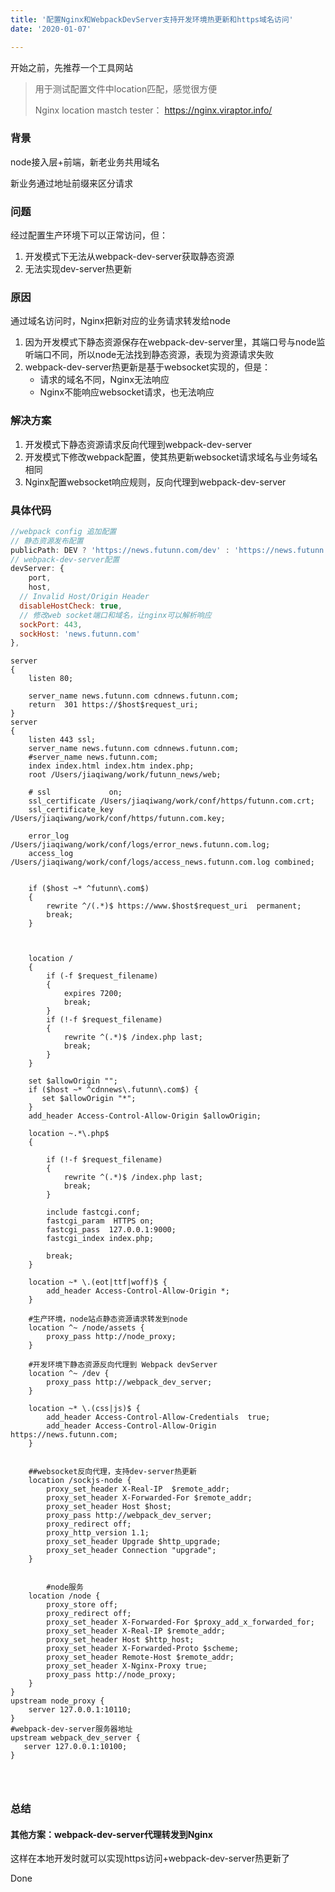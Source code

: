 ```yaml
---
title: '配置Nginx和WebpackDevServer支持开发环境热更新和https域名访问'
date: '2020-01-07'

---
```


开始之前，先推荐一个工具网站

> 用于测试配置文件中location匹配，感觉很方便
>
> Nginx location mastch tester： https://nginx.viraptor.info/

### 背景

node接入层+前端，新老业务共用域名

新业务通过地址前缀来区分请求



### 问题

经过配置生产环境下可以正常访问，但：

1. 开发模式下无法从webpack-dev-server获取静态资源
2. 无法实现dev-server热更新



### 原因

通过域名访问时，Nginx把新对应的业务请求转发给node

1. 因为开发模式下静态资源保存在webpack-dev-server里，其端口号与node监听端口不同，所以node无法找到静态资源，表现为资源请求失败
2. webpack-dev-server热更新是基于websocket实现的，但是：
   - 请求的域名不同，Nginx无法响应
   - Nginx不能响应websocket请求，也无法响应



### 解决方案

1. 开发模式下静态资源请求反向代理到webpack-dev-server
2. 开发模式下修改webpack配置，使其热更新websocket请求域名与业务域名相同
3. Nginx配置websocket响应规则，反向代理到webpack-dev-server



### 具体代码

```javascript
//webpack config 追加配置
// 静态资源发布配置
publicPath: DEV ? 'https://news.futunn.com/dev' : 'https://news.futunn.com',
// webpack-dev-server配置
devServer: {
	port,
	host,
  // Invalid Host/Origin Header
  disableHostCheck: true,
  // 修改web socket端口和域名，让nginx可以解析响应
  sockPort: 443,
  sockHost: 'news.futunn.com'
},
```



```shell
server
{
    listen 80;

    server_name news.futunn.com cdnnews.futunn.com;
    return  301 https://$host$request_uri;
}
server
{
    listen 443 ssl;
    server_name news.futunn.com cdnnews.futunn.com;
    #server_name news.futunn.com;
    index index.html index.htm index.php;
    root /Users/jiaqiwang/work/futunn_news/web;
	
	# ssl             on;
    ssl_certificate /Users/jiaqiwang/work/conf/https/futunn.com.crt;
    ssl_certificate_key /Users/jiaqiwang/work/conf/https/futunn.com.key;

    error_log /Users/jiaqiwang/work/conf/logs/error_news.futunn.com.log;
    access_log /Users/jiaqiwang/work/conf/logs/access_news.futunn.com.log combined;    


    if ($host ~* ^futunn\.com$)
    {
        rewrite ^/(.*)$ https://www.$host$request_uri  permanent;
        break;
    }



    location /
    {
        if (-f $request_filename)
        {
            expires 7200;
            break;
        }
        if (!-f $request_filename)
        {
            rewrite ^(.*)$ /index.php last;
            break;
        }
    }

    set $allowOrigin "";
    if ($host ~* ^cdnnews\.futunn\.com$) {
       set $allowOrigin "*";
    }
    add_header Access-Control-Allow-Origin $allowOrigin;

    location ~.*\.php$
    {

        if (!-f $request_filename)
        {
            rewrite ^(.*)$ /index.php last;
            break;
        }

        include fastcgi.conf;
        fastcgi_param  HTTPS on;
        fastcgi_pass  127.0.0.1:9000;
        fastcgi_index index.php;

        break;
    }
    
    location ~* \.(eot|ttf|woff)$ {
        add_header Access-Control-Allow-Origin *;
    }
    
    #生产环境，node站点静态资源请求转发到node
    location ^~ /node/assets {
        proxy_pass http://node_proxy;
    }

    #开发环境下静态资源反向代理到 Webpack devServer
    location ^~ /dev {
        proxy_pass http://webpack_dev_server;
    }
		
    location ~* \.(css|js)$ {
	    add_header Access-Control-Allow-Credentials  true;
        add_header Access-Control-Allow-Origin https://news.futunn.com;
    }

    
    ##websocket反向代理，支持dev-server热更新
    location /sockjs-node {
        proxy_set_header X-Real-IP  $remote_addr;
        proxy_set_header X-Forwarded-For $remote_addr;
        proxy_set_header Host $host;
        proxy_pass http://webpack_dev_server;
        proxy_redirect off;
      	proxy_http_version 1.1;
        proxy_set_header Upgrade $http_upgrade;
        proxy_set_header Connection "upgrade";  
    }

    
		#node服务
    location /node {
        proxy_store off;
        proxy_redirect off;
        proxy_set_header X-Forwarded-For $proxy_add_x_forwarded_for;
        proxy_set_header X-Real-IP $remote_addr;
        proxy_set_header Host $http_host;
        proxy_set_header X-Forwarded-Proto $scheme;
        proxy_set_header Remote-Host $remote_addr;
        proxy_set_header X-Nginx-Proxy true;
        proxy_pass http://node_proxy;
    }
}
upstream node_proxy {
    server 127.0.0.1:10110;
}
#webpack-dev-server服务器地址
upstream webpack_dev_server {
   server 127.0.0.1:10100;
}




```



### 总结

#### 其他方案：webpack-dev-server代理转发到Nginx



这样在本地开发时就可以实现https访问+webpack-dev-server热更新了

Done

